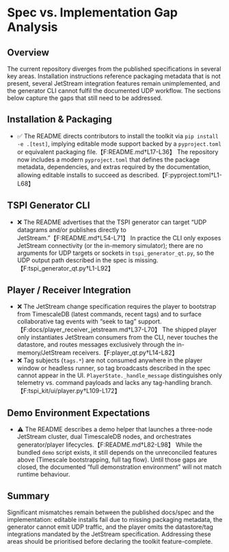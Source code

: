 # Spec vs. Implementation Gap Analysis

## Overview
The current repository diverges from the published specifications in several key areas. Installation instructions reference packaging metadata that is not present, several JetStream integration features remain unimplemented, and the generator CLI cannot fulfil the documented UDP workflow. The sections below capture the gaps that still need to be addressed.

## Installation & Packaging
- ✅ The README directs contributors to install the toolkit via `pip install -e .[test]`, implying editable mode support backed by a `pyproject.toml` or equivalent packaging file.【F:README.md†L17-L36】 The repository now includes a modern `pyproject.toml` that defines the package metadata, dependencies, and extras required by the documentation, allowing editable installs to succeed as described.【F:pyproject.toml†L1-L68】

## TSPI Generator CLI
- ❌ The README advertises that the TSPI generator can target “UDP datagrams and/or publishes directly to JetStream.”【F:README.md†L54-L71】 In practice the CLI only exposes JetStream connectivity (or the in-memory simulator); there are no arguments for UDP targets or sockets in `tspi_generator_qt.py`, so the UDP output path described in the spec is missing.【F:tspi_generator_qt.py†L1-L92】

## Player / Receiver Integration
- ❌ The JetStream change specification requires the player to bootstrap from TimescaleDB (latest commands, recent tags) and to surface collaborative tag events with “seek to tag” support.【F:docs/player_receiver_jetstream.md†L37-L70】 The shipped player only instantiates JetStream consumers from the CLI, never touches the datastore, and routes messages exclusively through the in-memory/JetStream receivers.【F:player_qt.py†L14-L82】
- ❌ Tag subjects (`tags.*`) are not consumed anywhere in the player window or headless runner, so tag broadcasts described in the spec cannot appear in the UI. `PlayerState._handle_message` distinguishes only telemetry vs. command payloads and lacks any tag-handling branch.【F:tspi_kit/ui/player.py†L109-L172】

## Demo Environment Expectations
- ⚠️ The README describes a demo helper that launches a three-node JetStream cluster, dual TimescaleDB nodes, and orchestrates generator/player lifecycles.【F:README.md†L82-L98】 While the bundled `demo` script exists, it still depends on the unreconciled features above (Timescale bootstrapping, full tag flow). Until those gaps are closed, the documented “full demonstration environment” will not match runtime behaviour.

## Summary
Significant mismatches remain between the published docs/spec and the implementation: editable installs fail due to missing packaging metadata, the generator cannot emit UDP traffic, and the player omits the datastore/tag integrations mandated by the JetStream specification. Addressing these areas should be prioritised before declaring the toolkit feature-complete.
